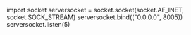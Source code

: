 import socket
serversocket = socket.socket(socket.AF_INET, socket.SOCK_STREAM)
serversocket.bind(("0.0.0.0", 8005))
serversocket.listen(5)
